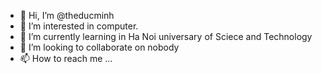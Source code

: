 - 👋 Hi, I’m @theducminh
- 👀 I’m interested in computer.
- 🌱 I’m currently learning in Ha Noi universary of Sciece and Technology
- 💞️ I’m looking to collaborate on nobody
- 📫 How to reach me ...

<!---
theducminh/theducminh is a ✨ special ✨ repository because its `README.md` (this file) appears on your GitHub profile.
You can click the Preview link to take a look at your changes.
--->
